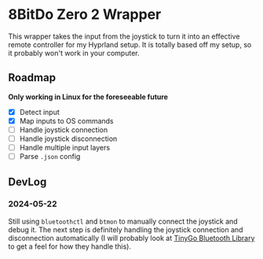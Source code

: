 # 8BitDo Zero 2 Wrapper

This wrapper takes the input from the joystick to turn it into an effective remote controller for my Hyprland setup. It is totally based off my setup, so it probably won't work in your computer.

## Roadmap

**Only working in Linux for the foreseeable future**

- [x] Detect input
- [x] Map inputs to OS commands
- [ ] Handle joystick connection
- [ ] Handle joystick disconnection
- [ ] Handle multiple input layers
- [ ] Parse `.json` config

## DevLog

### 2024-05-22

Still using `bluetoothctl` and `btmon` to manually connect the joystick and debug it. The next step is definitely handling the joystick connection and disconnection automatically (I will probably look at [TinyGo Bluetooth Library](https://github.com/tinygo-org/bluetooth) to get a feel for how they handle this).

